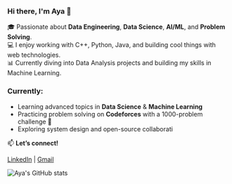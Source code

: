### Hi there, I'm Aya 👋

🎓 Passionate about  **Data Engineering**, **Data Science**, **AI/ML**, and **Problem Solving**.  
💻 I enjoy working with C++, Python, Java, and building cool things with web technologies.  
📊 Currently diving into Data Analysis projects and building my skills in Machine Learning.

### Currently:
- Learning advanced topics in **Data Science** & **Machine Learning**
- Practicing problem solving on **Codeforces** with a 1000-problem challenge 💪
- Exploring system design and open-source collaborati
  
📫 **Let’s connect!**

  [LinkedIn](https://www.linkedin.com/in/ayaalaa-)     |    [Gmail](alaahamed2413@gmail.com)



![Aya's GitHub stats](https://github-readme-stats.vercel.app/api?username=Aya-114&show_icons=true&theme=vision-friendly-dark)
